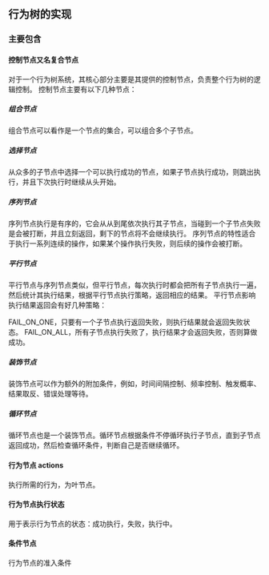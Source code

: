 ## 行为树的实现

### 主要包含

#### 控制节点又名复合节点
对于一个行为树系统，其核心部分主要是其提供的控制节点，负责整个行为树的逻辑控制。
控制节点主要有以下几种节点：

##### 组合节点
组合节点可以看作是一个节点的集合，可以组合多个子节点。

##### 选择节点
从众多的子节点中选择一个可以执行成功的节点，如果子节点执行成功，则跳出执行，并且下次执行时继续从头开始。

##### 序列节点
序列节点执行是有序的，它会从从到尾依次执行其子节点，当碰到一个子节点失败是会被打断，并且立刻返回，剩下的节点将不会继续执行。
序列节点的特性适合于执行一系列连续的操作，如果某个操作执行失败，则后续的操作会被打断。

##### 平行节点
平行节点与序列节点类似，但平行节点，每次执行时都会把所有子节点执行一遍，然后统计其执行结果，根据平行节点执行策略，返回相应的结果。
平行节点影响执行结果返回会有好几种策略：

FAIL_ON_ONE，只要有一个子节点执行返回失败，则执行结果就会返回失败状态。
FAIL_ON_ALL，所有子节点执行失败了，执行结果才会返回失败，否则算做成功。

##### 装饰节点
装饰节点可以作为额外的附加条件，例如，时间间隔控制、频率控制、触发概率、结果取反、错误处理等待。

##### 循环节点
循环节点也是一个装饰节点。循环节点根据条件不停循环执行子节点，直到子节点返回成功，然后检查循环条件，判断自己是否继续循环。

#### 行为节点 actions
执行所需的行为，为叶节点。

#### 行为节点执行状态
用于表示行为节点的状态：成功执行，失败，执行中。

#### 条件节点
行为节点的准入条件

